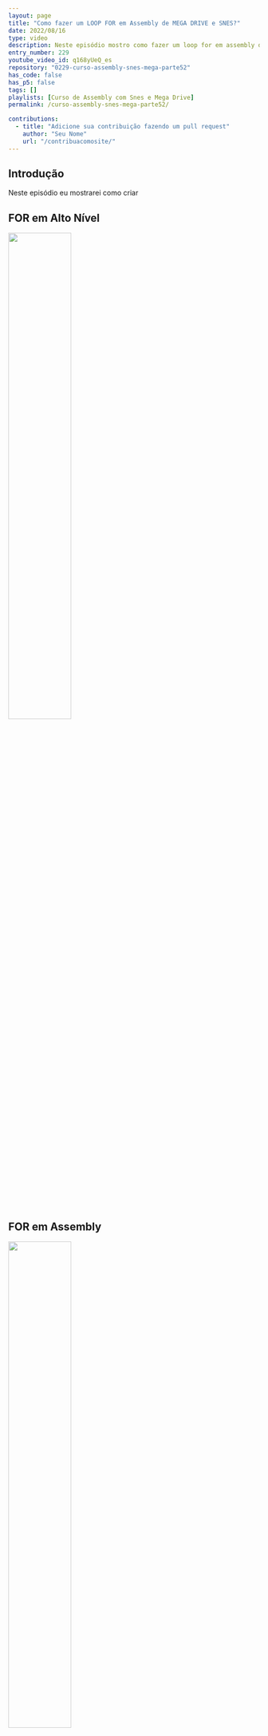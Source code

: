 ```yaml
---
layout: page
title: "Como fazer um LOOP FOR em Assembly de MEGA DRIVE e SNES?"
date: 2022/08/16
type: video
description: Neste episódio mostro como fazer um loop for em assembly de Mega Drive. Mostro como implementar o loop for usando instruções mais comuns que existem em todas as Cpus e também mostro como utilizar algumas instruções mais dedicadas para loops que existem na Cpu 68000 da Motorola.
entry_number: 229
youtube_video_id: q168yUeQ_es
repository: "0229-curso-assembly-snes-mega-parte52"
has_code: false
has_p5: false
tags: []
playlists: [Curso de Assembly com Snes e Mega Drive]
permalink: /curso-assembly-snes-mega-parte52/

contributions:
  - title: "Adicione sua contribuição fazendo um pull request"
    author: "Seu Nome"
    url: "/contribuacomosite/"
---
```


## Introdução

Neste episódio eu mostrarei como criar 

## FOR em Alto Nível

<img src="/pages_data/{{page.repository}}/img1.jpg" style="opacity:0.8; width:50%;"/>

## FOR em Assembly

<img src="/pages_data/{{page.repository}}/img2.jpg" style="opacity:0.8; width:50%;"/>

## DBcc - 68000

<img src="/pages_data/{{page.repository}}/img3.jpg" style="opacity:0.8; width:50%;"/>

